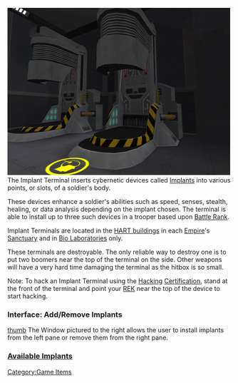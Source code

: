 ![](../images/PSScreenShot0282.jpg "fig:PSScreenShot0282.jpg") The Implant
Terminal inserts cybernetic devices called
[Implants](implants/Implants.md) into various points, or slots, of a
soldier's body.

These devices enhance a soldier's abilities such as speed, senses,
stealth, healing, or data analysis depending on the implant chosen. The
terminal is able to install up to three such devices in a trooper based
upon [Battle Rank](../terminology/Battle_Rank.md).

Implant Terminals are located in the [HART
buildings](../locations/HART_building.md) in each
[Empire](../terminology/Empire.md)'s [Sanctuary](../locations/Sanctuary.md) and in
[Bio Laboratories](../locations/Bio_Laboratory.md) only.

These terminals are destroyable. The only reliable way to destroy one is
to put two boomers near the top of the terminal on the side. Other
weapons will have a very hard time damaging the terminal as the hitbox
is so small.

Note: To hack an Implant Terminal using the
[Hacking](<Hacking_(Certification)>)
[Certification](../certifications/Certification.md), stand at the front of the
terminal and point your [REK](../weapons/Remote_Electronics_Kit.md) near the top of the device
to start hacking.

### Interface: Add/Remove Implants

[thumb](image:Implant_interface.jpg) The Window pictured to
the right allows the user to install implants from the left pane or
remove them from the right pane.

### [Available Implants](implants/Implants.md)

[Category:Game Items](Category:Game_Items.md)
